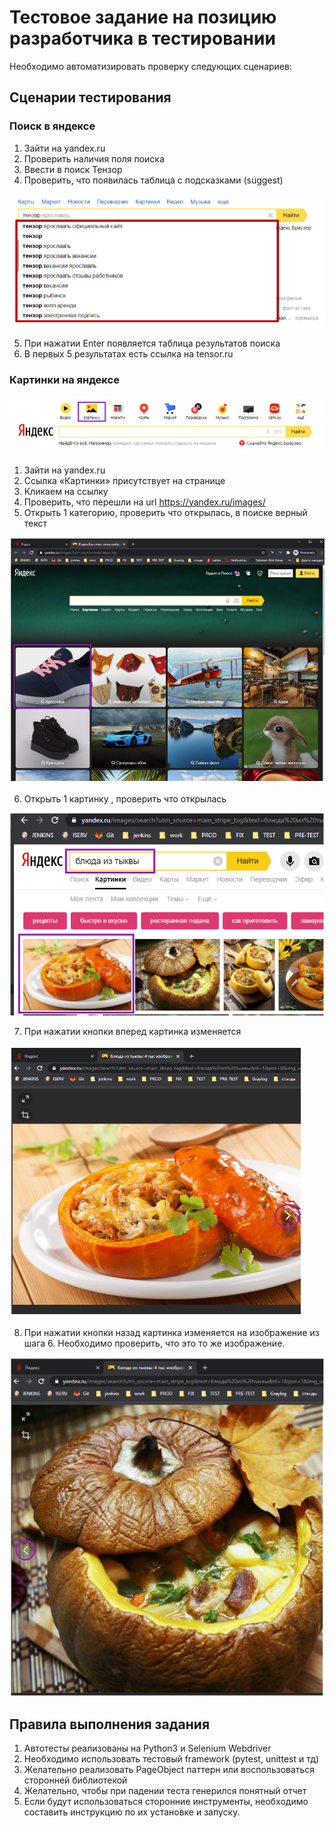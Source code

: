# Тестовое задание на позицию разработчика в тестировании
Необходимо автоматизировать проверку следующих сценариев:
## Сценарии тестирования
### Поиск в яндексе
1. Зайти на yandex.ru
2. Проверить наличия поля поиска
3. Ввести в поиск Тензор
4. Проверить, что появилась таблица с подсказками (suggest) 

![alt text](png/live_search.png "Живой поиск")

5. При нажатии Enter появляется таблица результатов поиска
6. В первых 5 результатах есть ссылка на tensor.ru
### Картинки на яндексе

![alt text](png/image_search.png "Поиск картинок")

1. Зайти на yandex.ru
2. Ссылка «Картинки» присутствует на странице
3. Кликаем на ссылку
4. Проверить, что перешли на url https://yandex.ru/images/
5. Открыть 1 категорию, проверить что открылась, в поиске верный текст

![alt text](png/image_result_search.png "Результат поиска картинок")

6. Открыть 1 картинку , проверить что открылась

![alt text](png/open_first_image.png "Открыть первую картинку")

7. При нажатии кнопки вперед  картинка изменяется

![alt text](png/click_next.png "Здесь выделена кнопка вперед")

8. При нажатии кнопки назад картинка изменяется на изображение из шага 6. Необходимо проверить, что это то же изображение.

![alt text](png/click_back.png "Здесь выделена кнопка назад")
## Правила выполнения задания
1. Автотесты реализованы на Python3 и Selenium Webdriver
2. Необходимо использовать тестовый framework (pytest, unittest и тд)
3. Желательно реализовать PageObject паттерн или воспользоваться сторонней библиотекой
4. Желательно, чтобы при падении теста генерился понятный отчет
5. Если будут использоваться сторонние инструменты, необходимо составить инструкцию по их установке и запуску.